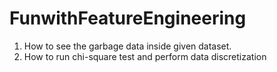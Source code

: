 # FunwithFeatureEngineering

1. How to see the garbage data inside given dataset. 
2. How to run chi-square test and perform data discretization
